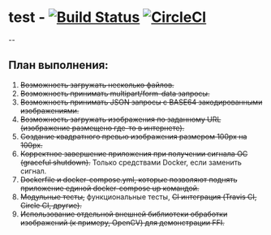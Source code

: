 # test - [![Build Status](https://travis-ci.org/sinitcin/test.svg?branch=master)](https://travis-ci.org/sinitcin/test) [![CircleCI](https://circleci.com/gh/sinitcin/test.svg?style=svg)](https://circleci.com/gh/sinitcin/test)
--
## План выполнения:
1. ~~Возможность загружать несколько файлов.~~
2. ~~Возможность принимать multipart/form-data запросы.~~
3. ~~Возможность принимать JSON запросы с BASE64 закодированными изображениями.~~
4. ~~Возможность загружать изображения по заданному URL (изображение размещено где-то в интернете).~~
5. ~~Создание квадратного превью изображения размером 100px на 100px.~~
6. ~~Корректное завершение приложения при получении сигнала ОС (graceful shutdown).~~ Только средствами Docker, если заменить сигнал.
7. ~~Dockerfile и docker-compose.yml, которые позволяют поднять приложение единой docker-compose up командой.~~
8. ~~Модульные тесты,~~ функциональные тесты, ~~CI интеграция (Travis CI, Circle CI, другие).~~
9. ~~Использование отдельной внешней библиотеки обработки изображений (к примеру, OpenCV) для демонстрации FFI.~~
